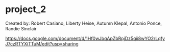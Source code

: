 # project_2

Created by: Robert Casiano, Liberty Heise, Autumn Klepal, Antonio Ponce, Randie Sinclair

https://docs.google.com/document/d/1Hf0wJbqApZbRpjDz5qii8wYO2rLqfyJ7czRTYXiTTuM/edit?usp=sharing


